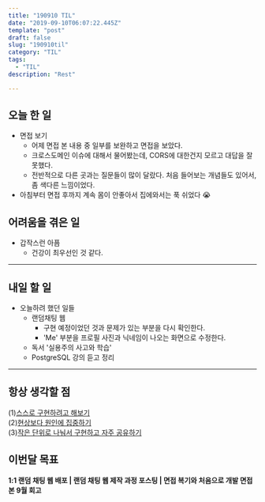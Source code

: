 ```yaml
---
title: "190910 TIL"
date: "2019-09-10T06:07:22.445Z"
template: "post"
draft: false
slug: "190910til"
category: "TIL"
tags:
  - "TIL"
description: "Rest"

---
```


## 오늘 한 일

- 면접 보기
  - 어제 면접 본 내용 중 일부를 보완하고 면접을 보았다.
  - 크로스도메인 이슈에 대해서 물어봤는데, CORS에 대한건지 모르고 대답을 잘못했다.
  - 전반적으로 다른 곳과는 질문들이 많이 달랐다. 처음 들어보는 개념들도 있어서, 좀 색다른 느낌이었다.
- 아침부터 면접 후까지 계속 몸이 안좋아서 집에와서는 푹 쉬었다 😭

## 어려움을 겪은 일

- 갑작스런 아픔
  - 건강이 최우선인 것 같다.

---

## 내일 할 일

- 오늘하려 했던 일들
  - 랜덤채팅 웹
    - 구현 예정이었던 것과 문제가 있는 부분을 다시 확인한다.
    - 'Me' 부분을 프로필 사진과 닉네임이 나오는 화면으로 수정한다.
  - 독서 '실용주의 사고와 학습'
  - PostgreSQL 강의 듣고 정리

------



## 항상 생각할 점

(1)<u>스스로 구현하려고 해보기</u> <br>(2)<u>현상보다 원인에 집중하기</u> <br>(3)<u>작은 단위로 나눠서 구현하고 자주 공유하기</u>



## 이번달 목표

**1:1 랜덤 채팅 웹 배포 | 랜덤 채팅 웹 제작 과정 포스팅 | 면접 복기와 처음으로 개발 면접 본 9월 회고**

